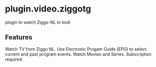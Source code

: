 # plugin.video.ziggotg
plugin to watch Ziggo-NL in kodi

## Features
Watch TV from Ziggo NL. 
Use Electronic Progam Guide (EPG) to select current and past program events.
Watch Movies and Series.
Subscription required.


